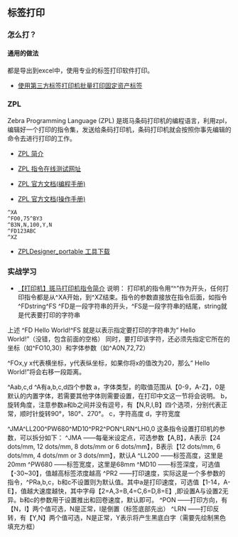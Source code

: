 ## 标签打印
### 怎么打？
#### 通用的做法
都是导出到excel中，使用专业的标签打印软件打印。
- [使用第三方标签打印机批量打印固定资产标签](http://help.ewei.com/article_1257)


### ZPL
Zebra Programming Language (ZPL) 是斑马条码打印机的编程语言，利用zpl，编辑好一个打印的指令集，发送给条码打印机，条码打印机就会按照你事先编辑的命令去进行打印的工作。


- [ZPL 简介](http://labelary.com/zpl.html)
- [ZPL 指令在线测试网址](http://labelary.com/viewer.html)

- [ZPL 官方文档(编程手册)](https://www.zebra.cn/us/en/support-downloads/knowledge-articles/zpl-command-information-and-details.html)
- [ZPL 官方文档(操作手册)](https://www.zebra.cn/content/dam/zebra/manuals/printers/common/programming/zpl-zbi2-pm-en.pdf)

```shell
^XA
^FO0,75^BY3
^B3N,N,100,Y,N
^FD123ABC
^XZ
```

- [ZPLDesigner_portable 工具下载](https://sourceforge.net/projects/zpldesigner/files/)


### 实战学习
- [【打印机】斑马打印机指令简介](https://blog.csdn.net/bfz_50/article/details/82468621?biz_id=102&utm_term=%E6%96%91%E9%A9%AC%E6%89%93%E5%8D%B0%E6%9C%BA%E6%8C%87%E4%BB%A4&utm_medium=distribute.pc_search_result.none-task-blog-2~all~sobaiduweb~default-0-82468621&spm=1018.2118.3001.4187)
说明：
打印机的指令用“^”作为开头，任何打印指令都是从^XA开始，到^XZ结束。指令的参数直接放在指令后面，如指令
^FDstring^FS
^FD是一段字符串的开头，^FS是一段字符串的结尾，string就是代表要打印的字符串

上述
^FD Hello World!^FS
就是以表示指定要打印的字符串为“ Hello World!”（没错，包含前面的空格）
同时，要打印该字符，还必须先指定它所在的坐标（如^FO10,30）和字体参数（如^A0N,72,72）

^FOx,y
x代表横坐标，y代表纵坐标，如果你将x的值改为20，那么“ Hello World!”将会右移一段距离。

^Aab,c,d
^A有a,b,c,d四个参数
a，字体类型，的取值范围从【0-9，A-Z】，0是默认的内置字体，若需要其他字体则需要设置，在打印中文这一节将会说明。
b，旋转角度，注意参数a和b之间并没有逗号，有【N,R,I,B】四个选项，分别代表正常，顺时针旋转90°，180°、270°。
c，字符高度
d，字符宽度

^JMA^LL200^PW680^MD10^PR2^PON^LRN^LH0,0
这条指令设置打印机的参数，可以拆分如下：
^JMA ——每毫米设定点，可选参数【A,B】，A表示【24 dots/mm, 12 dots/mm, 8 dots/mm or 6 dots/mm】，B表示【12 dots/mm, 6 dots/mm, 4 dots/mm or 3 dots/mm】，默认A
^LL200 ——标签高度，这里是20mm
^PW680 ——标签宽度，这里是68mm
^MD10 ——标签深度，可选值【-30~30】，值越高标签浓度越高
^PR2 ——打印速度，实际这是一个多参数的指令，^PRa,b,c，b和c不设置则为默认值。其中a是打印速度，可选值【1-14，A-E】，值越大速度越快，其中字母【2=A,3=B,4=C,6=D,8=E】,即设置A与设置2无异。b和c的参数用于设置推出和回卷速度，默认即可。
^PON ——打印方向，有【N，I】两个值可选，N是正常，I是倒置（标签底部先出）
^LRN ——打印反转，有【Y,N】两个值可选，N是正常，Y表示将产生黑底白字（需要先绘制黑色填充方框）























